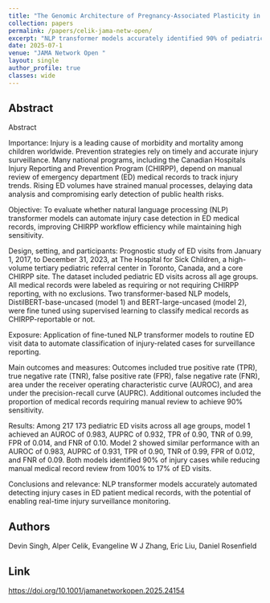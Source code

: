 ```yaml
---
title: "The Genomic Architecture of Pregnancy-Associated Plasticity in the Maternal Mouse Hippocampus"
collection: papers
permalink: /papers/celik-jama-netw-open/
excerpt: "NLP transformer models accurately identified 90% of pediatric injury cases from ED records, reducing manual review by over 80% and enabling faster, real-time surveillance for CHIRPP."
date: 2025-07-1
venue: "JAMA Network Open "
layout: single
author_profile: true
classes: wide
---
```


## Abstract


Abstract

Importance: Injury is a leading cause of morbidity and mortality among children worldwide. Prevention strategies rely on timely and accurate injury surveillance. Many national programs, including the Canadian Hospitals Injury Reporting and Prevention Program (CHIRPP), depend on manual review of emergency department (ED) medical records to track injury trends. Rising ED volumes have strained manual processes, delaying data analysis and compromising early detection of public health risks.

Objective: To evaluate whether natural language processing (NLP) transformer models can automate injury case detection in ED medical records, improving CHIRPP workflow efficiency while maintaining high sensitivity.

Design, setting, and participants: Prognostic study of ED visits from January 1, 2017, to December 31, 2023, at The Hospital for Sick Children, a high-volume tertiary pediatric referral center in Toronto, Canada, and a core CHIRPP site. The dataset included pediatric ED visits across all age groups. All medical records were labeled as requiring or not requiring CHIRPP reporting, with no exclusions. Two transformer-based NLP models, DistilBERT-base-uncased (model 1) and BERT-large-uncased (model 2), were fine tuned using supervised learning to classify medical records as CHIRPP-reportable or not.

Exposure: Application of fine-tuned NLP transformer models to routine ED visit data to automate classification of injury-related cases for surveillance reporting.

Main outcomes and measures: Outcomes included true positive rate (TPR), true negative rate (TNR), false positive rate (FPR), false negative rate (FNR), area under the receiver operating characteristic curve (AUROC), and area under the precision-recall curve (AUPRC). Additional outcomes included the proportion of medical records requiring manual review to achieve 90% sensitivity.

Results: Among 217 173 pediatric ED visits across all age groups, model 1 achieved an AUROC of 0.983, AUPRC of 0.932, TPR of 0.90, TNR of 0.99, FPR of 0.014, and FNR of 0.10. Model 2 showed similar performance with an AUROC of 0.983, AUPRC of 0.931, TPR of 0.90, TNR of 0.99, FPR of 0.012, and FNR of 0.09. Both models identified 90% of injury cases while reducing manual medical record review from 100% to 17% of ED visits.

Conclusions and relevance: NLP transformer models accurately automated detecting injury cases in ED patient medical records, with the potential of enabling real-time injury surveillance monitoring.


## Authors

Devin Singh, Alper Celik, Evangeline W J Zhang, Eric Liu, Daniel Rosenfield  

## Link

https://doi.org/10.1001/jamanetworkopen.2025.24154